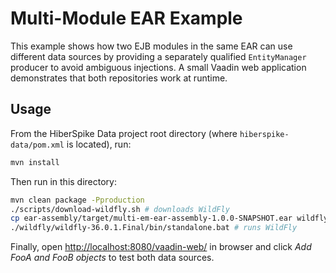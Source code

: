 # Multi-Module EAR Example

This example shows how two EJB modules in the same EAR can use different data
sources by providing a separately qualified `EntityManager` producer to avoid
ambiguous injections. A small Vaadin web application demonstrates that both
repositories work at runtime.

## Usage

From the HiberSpike Data project root directory (where `hiberspike-data/pom.xml` is located), run:

```sh
mvn install
```

Then run in this directory:

```sh
mvn clean package -Pproduction
./scripts/download-wildfly.sh # downloads WildFly
cp ear-assembly/target/multi-em-ear-assembly-1.0.0-SNAPSHOT.ear wildfly/wildfly-36.0.1.Final/standalone/deployments/
./wildfly/wildfly-36.0.1.Final/bin/standalone.bat # runs WildFly
```

Finally, open <http://localhost:8080/vaadin-web/> in browser and click _Add FooA and FooB objects_ to test both data sources.
